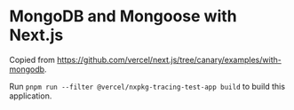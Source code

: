 # MongoDB and Mongoose with Next.js

Copied from https://github.com/vercel/next.js/tree/canary/examples/with-mongodb.

Run `pnpm run --filter @vercel/nxpkg-tracing-test-app build` to build this application.
